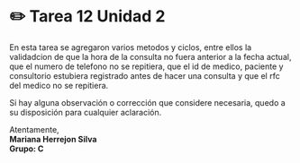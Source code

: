 # ✏️ Tarea 12 Unidad 2

En esta tarea se agregaron varios metodos y ciclos, entre ellos la validadcion de que la hora de la consulta no fuera anterior a la fecha actual, que el numero de telefono no se repitiera, que el id de medico, paciente y consultorio estubiera registrado antes de hacer una consulta y que el rfc del medico no se repitiera.

Si hay alguna observación o corrección que considere necesaria, quedo a su disposición para cualquier aclaración.


Atentamente,  
**Mariana Herrejon Silva**       
                **Grupo: C**

